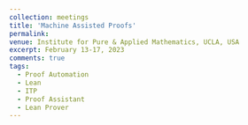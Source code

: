 ```yaml
---
collection: meetings
title: 'Machine Assisted Proofs'
permalink: 
venue: Institute for Pure & Applied Mathematics, UCLA, USA
excerpt: February 13-17, 2023 
comments: true
tags:
  - Proof Automation
  - Lean
  - ITP 
  - Proof Assistant
  - Lean Prover
---
```



